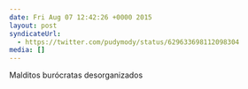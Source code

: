 ```yaml
---
date: Fri Aug 07 12:42:26 +0000 2015
layout: post
syndicateUrl:
  - https://twitter.com/pudymody/status/629633698112098304
media: []
---
```

Malditos burócratas desorganizados

